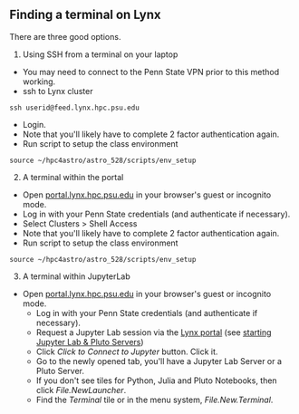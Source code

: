 ## Finding a terminal on Lynx
There are three good options.
1. Using SSH from a terminal on your laptop
- You may need to connect to the Penn State VPN prior to this method working.
- ssh to Lynx cluster
```shell
ssh userid@feed.lynx.hpc.psu.edu
```
- Login.  
- Note that you'll likely have to complete 2 factor authentication again.
- Run script to setup the class environment 
```shell
source ~/hpc4astro/astro_528/scripts/env_setup
```

2. A terminal within the portal
  - Open [portal.lynx.hpc.psu.edu](https://portal.lynx.hpc.psu.edu/) in your browser's guest or incognito mode.
  - Log in with your Penn State credentials (and authenticate if necessary).
  - Select Clusters > Shell Access 
  - Note that you'll likely have to complete 2 factor authentication again.
  - Run script to setup the class environment 
```shell
source ~/hpc4astro/astro_528/scripts/env_setup
```

3. A terminal within JupyterLab
- Open [portal.lynx.hpc.psu.edu](https://portal.lynx.hpc.psu.edu/) in your browser's guest or incognito mode.
  - Log in with your Penn State credentials (and authenticate if necessary).
  - Request a Jupyter Lab session via the [Lynx portal](https://portal.lynx.hpc.psu.edu/) (see [starting Jupyter Lab & Pluto Servers](../../roar/jupyterlab/))
  - Click _Click to Connect to Jupyter_ button. Click it.
  - Go to the newly opened tab, you'll have a Jupyter Lab Server or a Pluto Server.
  - If you don't see tiles for Python, Julia and Pluto Notebooks, then click _File.NewLauncher_.
  - Find the _Terminal_ tile or in the menu system, _File.New.Terminal_.

